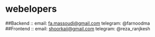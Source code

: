 # webelopers
##Backend :: 
email: fa.massoudi@gmail.com
telegram: @farnoodma
##Frontend :: 
email: shoorkaii@gmail.com
telegram: @reza_ranjkesh

